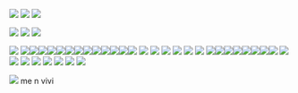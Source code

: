 ![](https://files.catbox.moe/rbpts5.png) ![](https://64.media.tumblr.com/d0e7fdf8fd808a59c794bac370084a10/85e0f5d14f85bcb6-c4/s100x200/a9da74d7a58a2bb03fff7a783bc6964ffb1c4bb6.pnj) ![](https://64.media.tumblr.com/8a871cd19059790677ee970264fd1f15/85e0f5d14f85bcb6-6d/s100x200/384dd6c83d17f59c47539037cfdedf74290613c7.pnj)

![](https://64.media.tumblr.com/406391ca7f2e373cfaf3e58ce114710a/2105cdcc2d5f66ef-a1/s250x400/ee9f97f582d8c46fb7459f7b8de6f9ce106a9546.gifv)  ![](https://64.media.tumblr.com/ab558b77dd392a2a1f204d463072f4c6/2105cdcc2d5f66ef-15/s250x400/c222747c6a4ddde175352f978e455c4486a67394.gifv) ![](https://64.media.tumblr.com/0446b3cbe7272eb12e178c9b9d149069/2105cdcc2d5f66ef-34/s250x400/2ced6a9d48bfbb5bc59629edfed1cd7838467755.gifv)

![](https://github.com/user-attachments/assets/8034d09b-138d-45c0-bf19-df28123129ea)
![](https://github.com/user-attachments/assets/bfaaaa8a-06ac-4154-951e-69eab7baee88)![](https://github.com/user-attachments/assets/9cfa1f5d-f7e6-4b2c-a5ab-306d2bde15ba)![](https://github.com/user-attachments/assets/e50e5d35-6001-49c1-8e65-a3b51a6871b2)![](https://github.com/user-attachments/assets/6696155a-9efe-4f16-a23f-a310768a2f3b)![](https://github.com/user-attachments/assets/3d8f4bdd-1622-44f5-9aa2-5415c9c4855b)![](https://github.com/user-attachments/assets/f525c50e-4ead-4f62-8f21-564431275415)![](https://github.com/user-attachments/assets/5a91141c-d5dc-460d-8b7b-c6e2e422d079)![](https://github.com/user-attachments/assets/af1bc70c-287c-4d8d-9c41-f3077a828f69)![](https://github.com/user-attachments/assets/7f39c092-06db-4c69-a3f6-5ae142e94c6d)![](https://github.com/user-attachments/assets/430bf420-7105-4b5c-86b6-322b16172c93)![](https://github.com/user-attachments/assets/3e0a53f0-7212-4aab-9ca1-0adc4981555a)![](https://github.com/user-attachments/assets/2552fcb2-f218-4ede-8b43-a3a86ce3ca30)![](https://github.com/user-attachments/assets/6cd75ba3-b1c5-4a7d-94d8-c0381e509fde) ![](https://files.catbox.moe/cgxiku.gif) ![](https://files.catbox.moe/o65l5w.gif) ![](https://files.catbox.moe/qx6lh0.gif) ![](https://files.catbox.moe/ofarys.gif) ![](https://files.catbox.moe/3vpmjf.png) ![](https://64.media.tumblr.com/c1afa78fbdf9af4e4925edc137cd19c7/3a33d0f9928d3a98-29/s250x400/ba8a36c3bb342ad89086f8e4654b6b857e598a90.gifv) ![](https://64.media.tumblr.com/e60cb6b6f23958be627bb17bc47b94ab/4a90efbd82875386-04/s250x400/d32b4a67bf6936ef5e0dc37748a4c6fa00390057.gifv)![](https://64.media.tumblr.com/8c5c6f9abe1a30e7d5944981138188a0/4a90efbd82875386-f3/s250x400/1e313a7c819b29ee3de0eb50c18bec272d699212.gifv)![](https://64.media.tumblr.com/08065300c427188b1717adf3dac3f6a2/4a90efbd82875386-8c/s250x400/10fc59098436071cd07e96eb29454d40e5d4ca28.gifv)![](https://64.media.tumblr.com/1026b9fa8d2d79e9f071001965be68bb/4a90efbd82875386-ab/s250x400/982a13a03fcc54f01d618cb17856e559c8cedd6a.gifv)![](https://64.media.tumblr.com/9c0cdf9d50ea55fb3010b0e6455604c7/4a90efbd82875386-82/s250x400/67de1ebdcccd7970b841f70b905603f8f8783344.gifv)![](https://64.media.tumblr.com/274419cae1007006bd37b1af8026132b/4a90efbd82875386-d7/s250x400/41adcce14b6dc6eb98272ad9565ac0d98a30723d.gifv)![](https://64.media.tumblr.com/02ec18495084d57d3c05ce7fb7eb335d/4a90efbd82875386-75/s250x400/7d019ffe2a62ddc4b60c6067d92e8d27b6b8f998.gifv)![](https://64.media.tumblr.com/79a7aef715c19a7d4b243683e78f2d91/4cc343a9d007d63f-ad/s250x400/81e29c1b142001864fc585e882c55182a4cb7322.gifv) ![](https://64.media.tumblr.com/d174f36720b74d0ee5459e7decb47aab/3ea27de72895d177-50/s250x400/a84f3436ef0568a75b0027f7d7d4564a412543a2.gifv) ![](https://64.media.tumblr.com/9d12568a56abf507112da7641ebd9b94/d50720e7592646be-16/s250x400/fcce8cacad574052a61e06b201cfab313b7329d0.gifv) ![](https://64.media.tumblr.com/a3324cdceb9143cb3037f74fdb03e28c/3752978ad2a1cee2-94/s250x400/57538dbf36adf5443adfe10eee9af270099a593e.gifv) ![](https://64.media.tumblr.com/439f702913c638afed3053a7d205874e/b4efadd60ae6c6cc-f2/s250x400/c4ac5e71bb5c37c548e7f2d1ad4f1d8024711b6d.gifv) ![](https://64.media.tumblr.com/afb0432119d50ea89edc15420e435f18/c31d53c05dc221a7-9a/s250x400/b0e066182782009dd678b1861668cab14f43c5a3.gifv) ![](https://64.media.tumblr.com/4394d81be81463d5f9990978275957b9/1abb9e5846645998-db/s250x400/0bb41f49ddc2d433061b1fc44c62edcb90f678fa.gifv) ![](https://64.media.tumblr.com/fed0d5a719501708f6ba975ff9192b15/881896968d11e00f-c5/s250x400/6a5ac1b02cfa90387af30cbf571c7eeb7081f12a.gifv) ![](https://64.media.tumblr.com/3693e50024cde24ab3e61e7a250e581d/169ca972d2c0eb35-8e/s250x400/3e711656edbcfc8b729e815e43a9910861fa1129.gif)

![](https://files.catbox.moe/dcg4aj.gif) me n vivi
